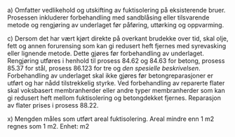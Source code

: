 a) Omfatter vedlikehold og utskifting av fuktisolering på eksisterende bruer. Prosessen inkluderer forbehandling med sandblåsing eller tilsvarende metode og rengjøring av underlaget før påføring, uttørking og oppvarming.

c) Dersom det har vært kjørt direkte på overkant brudekke over tid, skal olje, fett og annen forurensing som kan gi redusert heft fjernes med syrevasking eller lignende metode. Dette gjøres før forbehandling av underlaget. Rengjøring utføres i henhold til prosess 84.62 og 84.63 for betong, prosess 85.37 for stål, prosess 86.123 for tre og *den spesielle beskrivelsen*.
Forbehandling av underlaget skal ikke gjøres før betongreparasjoner er utført og har nådd tilstrekkelig styrke. Ved forbehandling av reparerte flater skal voksbasert membranherder eller andre typer membranherder som kan gi redusert heft mellom fuktisolering og betongdekket fjernes. Reparasjon av flater prises i prosess 88.22.

x) Mengden måles som utført areal fuktisolering. Areal mindre enn 1 m2 regnes som 1 m2. Enhet: m2

